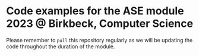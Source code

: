 # Code examples for the ASE module 2023 @ Birkbeck, Computer Science

Please remember to `pull` this repository regularly as we will be updating the code throughout the duration of the module.
